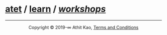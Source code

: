 ﻿# [atet](https://github.com/atet) / [learn](https://github.com/atet/learn) / [**_workshops_**](https://github.com/atet/learn/workshops)

--------------------------------------------------------------------------------------------------

<p align="center">Copyright © 2019-∞ Athit Kao, <a href="http://www.athitkao.com/tos.html" target="_blank">Terms and Conditions</a></p>
